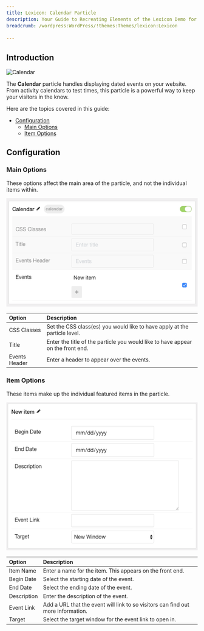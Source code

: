 ```yaml
---
title: Lexicon: Calendar Particle
description: Your Guide to Recreating Elements of the Lexicon Demo for WordPress
breadcrumb: /wordpress:WordPress/!themes:Themes/lexicon:Lexicon

---
```


## Introduction

![Calendar](assets/particle_calendar1.png)

The **Calendar** particle handles displaying dated events on your website. From activity calendars to test times, this particle is a powerful way to keep your visitors in the know.

Here are the topics covered in this guide:

* [Configuration](#configuration)
  * [Main Options](#main-options)
  * [Item Options](#item-options)

## Configuration

### Main Options

These options affect the main area of the particle, and not the individual items within.

![Calendar](assets/particle_calendar2.png)

| Option        | Description                                                                     |
| :------------ | :------------------------------------------------------------------------------ |
| CSS Classes   | Set the CSS class(es) you would like to have apply at the particle level.       |
| Title         | Enter the title of the particle you would like to have appear on the front end. |
| Events Header | Enter a header to appear over the events.                                       |

### Item Options

These items make up the individual featured items in the particle.

![Calendar](assets/particle_calendar3.png)

| Option      | Description                                                                      |
| :---------- | :------------------------------------------------------------------------------- |
| Item Name   | Enter a name for the item. This appears on the front end.                        |
| Begin Date  | Select the starting date of the event.                                           |
| End Date    | Select the ending date of the event.                                             |
| Description | Enter the description of the event.                                              |
| Event Link  | Add a URL that the event will link to so visitors can find out more information. |
| Target      | Select the target window for the event link to open in.                          |